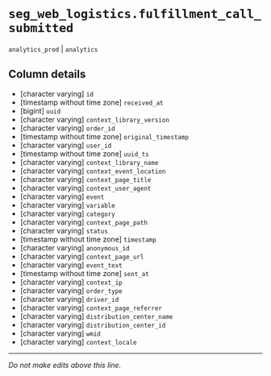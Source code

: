 # `seg_web_logistics.fulfillment_call_submitted`
`analytics_prod` | `analytics`

## Column details
* [character varying] `id`
* [timestamp without time zone] `received_at`
* [bigint]    `uuid`
* [character varying] `context_library_version`
* [character varying] `order_id`
* [timestamp without time zone] `original_timestamp`
* [character varying] `user_id`
* [timestamp without time zone] `uuid_ts`
* [character varying] `context_library_name`
* [character varying] `context_event_location`
* [character varying] `context_page_title`
* [character varying] `context_user_agent`
* [character varying] `event`
* [character varying] `variable`
* [character varying] `category`
* [character varying] `context_page_path`
* [character varying] `status`
* [timestamp without time zone] `timestamp`
* [character varying] `anonymous_id`
* [character varying] `context_page_url`
* [character varying] `event_text`
* [timestamp without time zone] `sent_at`
* [character varying] `context_ip`
* [character varying] `order_type`
* [character varying] `driver_id`
* [character varying] `context_page_referrer`
* [character varying] `distribution_center_name`
* [character varying] `distribution_center_id`
* [character varying] `wmid`
* [character varying] `context_locale`

-------------------------------------------------------------------------------
*Do not make edits above this line.*
